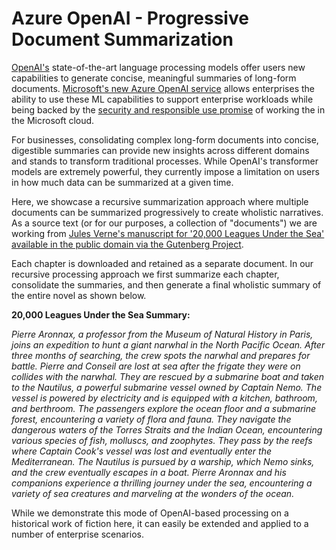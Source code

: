 # Azure OpenAI - Progressive Document Summarization

[OpenAI's](https://openai.com/) state-of-the-art language processing models offer users new capabilities to generate concise, meaningful summaries of long-form documents. [Microsoft's new Azure OpenAI service](https://azure.microsoft.com/en-us/products/cognitive-services/openai-service/) allows enterprises the ability to use these ML capabilities to support enterprise workloads while being backed by the [security and responsible use promise](https://learn.microsoft.com/en-us/legal/cognitive-services/openai/data-privacy?context=%2Fazure%2Fcognitive-services%2Fopenai%2Fcontext%2Fcontext) of working the in the Microsoft cloud. 

For businesses, consolidating complex long-form documents into concise, digestible summaries can provide new insights across different domains and stands to transform traditional processes. While OpenAI's transformer models are extremely powerful, they currently impose a limitation on users in how much data can be summarized at a given time.

Here, we showcase a recursive summarization approach where multiple documents can be summarized progressively to create wholistic narratives. As a source text (or for our purposes, a collection of "documents") we are working from [Jules Verne's manuscript for '20,000 Leagues Under the Sea' available in the public domain via the Gutenberg Project]((https://www.gutenberg.org/files/164/164-h/164-h.htm)). 

Each chapter is downloaded and retained as a separate document. In our recursive processing approach we first summarize each chapter, consolidate the summaries, and then generate a final wholistic summary of the entire novel as shown below.


<b>20,000 Leagues Under the Sea Summary:</b><i>

Pierre Aronnax, a professor from the Museum of Natural History in Paris, joins an expedition to hunt a giant narwhal in the North Pacific Ocean. After three months of searching, the crew spots the narwhal and prepares for battle. Pierre and Conseil are lost at sea after the frigate they were on collides with the narwhal. They are rescued by a submarine boat and taken to the Nautilus, a powerful submarine vessel owned by Captain Nemo. The vessel is powered by electricity and is equipped with a kitchen, bathroom, and berthroom. The passengers explore the ocean floor and a submarine forest, encountering a variety of flora and fauna. They navigate the dangerous waters of the Torres Straits and the Indian Ocean, encountering various species of fish, molluscs, and zoophytes. They pass by the reefs where Captain Cook's vessel was lost and eventually enter the Mediterranean. The Nautilus is pursued by a warship, which Nemo sinks, and the crew eventually escapes in a boat. Pierre Aronnax and his companions experience a thrilling journey under the sea, encountering a variety of sea creatures and marveling at the wonders of the ocean.</i>

While we demonstrate this mode of OpenAI-based processing on a historical work of fiction here, it can easily be extended and applied to a number of enterprise scenarios.